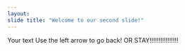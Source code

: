 ```yaml
--- 
layout:
slide title: "Welcome to our second slide!" 
--- 
```

Your text Use the left arrow to go back! OR STAY!!!!!!!!!!!!!!!!
